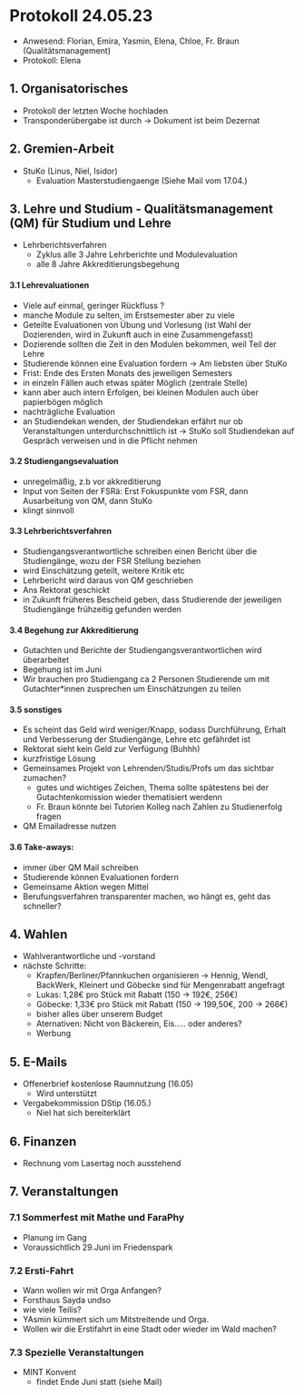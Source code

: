 ---
---

# Protokoll 24.05.23

* Anwesend: Florian, Emira, Yasmin, Elena, Chloe, Fr. Braun (Qualitätsmanagement)
* Protokoll: Elena

## 1. Organisatorisches

* Protokoll der letzten Woche hochladen
* Transponderübergabe ist durch -> Dokument ist beim Dezernat


## 2. Gremien-Arbeit

* StuKo (Linus, Niel, Isidor)
  * Evaluation Masterstudiengaenge (Siehe Mail vom 17.04.)

## 3. Lehre und Studium -  Qualitätsmanagement (QM) für Studium und Lehre
* Lehrberichtsverfahren
  * Zyklus alle 3 Jahre Lehrberichte und Modulevaluation
  * alle 8 Jahre Akkreditierungsbegehung

#### 3.1 Lehrevaluationen
* Viele auf einmal, geringer Rückfluss ?
* manche Module zu selten, im Erstsemester aber zu viele
* Geteilte Evaluationen von Übung und Vorlesung (ist Wahl der Dozierenden, wird in Zukunft auch in eine Zusammengefasst)
* Dozierende sollten die Zeit in den Modulen bekommen, weil Teil der Lehre
* Studierende können eine Evaluation fordern -> Am liebsten über StuKo
* Frist: Ende des Ersten Monats des jeweiligen Semesters
* in einzeln Fällen auch etwas später Möglich (zentrale Stelle)
* kann aber auch intern Erfolgen, bei kleinen Modulen auch über papierbögen möglich
* nachträgliche Evaluation
* an Studiendekan wenden, der Studiendekan erfährt nur ob Veranstaltungen unterdurchschnittlich ist -> StuKo soll Studiendekan auf Gespräch verweisen und in die Pflicht nehmen

#### 3.2 Studiengangsevaluation
* unregelmäßig, z.b vor akkreditierung
* Input von Seiten der FSRä: Erst Fokuspunkte vom FSR, dann Ausarbeitung von QM, dann StuKo
* klingt sinnvoll

#### 3.3 Lehrberichtsverfahren
* Studiengangsverantwortliche schreiben einen Bericht über die Studiengänge, wozu der FSR Stellung beziehen
* wird Einschätzung geteilt, weitere Kritik etc
* Lehrbericht wird daraus von QM geschrieben
* Ans Rektorat geschickt
* in Zukunft früheres Bescheid geben, dass Studierende der jeweiligen Studiengänge frühzeitig gefunden werden

#### 3.4 Begehung zur Akkreditierung
* Gutachten und Berichte der Studiengangsverantwortlichen wird überarbeitet
* Begehung ist im Juni
* Wir brauchen pro Studiengang ca 2 Personen Studierende um mit Gutachter*innen zusprechen um Einschätzungen zu teilen

#### 3.5 sonstiges
* Es scheint das Geld wird weniger/Knapp, sodass Durchführung, Erhalt und Verbesserung der Studiengänge, Lehre etc gefährdet ist
* Rektorat sieht kein Geld zur Verfügung (Buhhh)
* kurzfristige Lösung
* Gemeinsames Projekt von Lehrenden/Studis/Profs um das sichtbar zumachen?
  * gutes und wichtiges Zeichen, Thema sollte spätestens bei der Gutachtenkomission wieder thematisiert werdenn
  * Fr. Braun könnte bei Tutorien Kolleg nach Zahlen zu Studienerfolg fragen
* QM Emailadresse nutzen

#### 3.6 Take-aways:
* immer über QM Mail schreiben
* Studierende können Evaluationen fordern
* Gemeinsame Aktion wegen Mittel
* Berufungsverfahren transparenter machen, wo hängt es, geht das schneller?


## 4. Wahlen
* Wahlverantwortliche und -vorstand
* nächste Schritte:
  * Krapfen/Berliner/Pfannkuchen organisieren -> Hennig, Wendl, BackWerk, Kleinert und Göbecke sind für Mengenrabatt angefragt
  * Lukas: 1,28€ pro Stück mit Rabatt (150 -> 192€, 256€)
  * Göbecke: 1,33€ pro Stück mit Rabatt (150 -> 199,50€, 200 -> 266€)
  * bisher alles über unserem Budget
  * Aternativen: Nicht von Bäckerein, Eis..... oder anderes?
  * Werbung

## 5. E-Mails
* Offenerbrief kostenlose Raumnutzung (16.05)
  * Wird unterstützt
* Vergabekommission DStip (16.05.)
  * Niel hat sich bereiterklärt

## 6. Finanzen
* Rechnung vom Lasertag noch ausstehend

## 7. Veranstaltungen

### 7.1 Sommerfest mit Mathe und FaraPhy
* Planung im Gang
* Voraussichtlich 29.Juni im Friedenspark

### 7.2 Ersti-Fahrt
* Wann wollen wir mit Orga Anfangen?
* Forsthaus Sayda undso
* wie viele Teilis?
* YAsmin kümmert sich um Mitstreitende und Orga.
* Wollen wir die Erstifahrt in eine Stadt oder wieder im Wald machen?

### 7.3 Spezielle Veranstaltungen
* MINT Konvent
  * findet Ende Juni statt (siehe Mail)